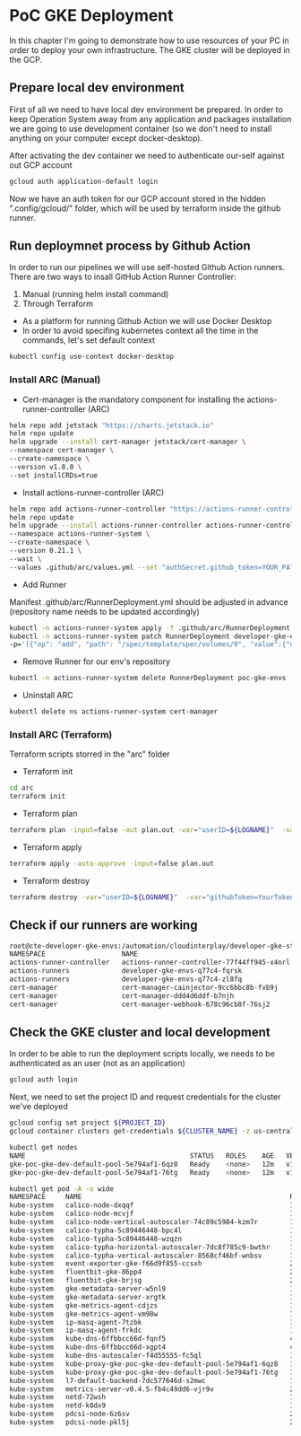 # PoC GKE Deployment

In this chapter I'm going to demonstrate how to use resources of your PC in order to deploy your own infrastructure.
The GKE cluster will be deployed in the GCP.

## Prepare local dev environment

First of all we need to have local dev environment be prepared. In order to keep Operation System away from any application and packages installation we are going to use development container (so we don't need to install anything on your computer except docker-desktop).

After activating the dev container we need to authenticate our-self against out GCP account

```bash
gcloud auth application-default login
```

Now we have an auth token for our GCP account stored in the hidden ".config/gcloud/" folder, which will be used by terraform inside the github runner.

## Run deploymnet process by Github Action

In order to run our pipelines we will use self-hosted Github Action runners.
There are two ways to insall GitHub Action Runner Controller:

1. Manual (running helm install command)
2. Through Terraform

* As a platform for running Github Action we will use Docker Desktop
* In order to avoid specifing kubernetes context all the time in the commands, let's set default context

```bash
kubectl config use-context docker-desktop
```

### Install ARC (Manual)

* Cert-manager is the mandatory component for installing the actions-runner-controller (ARC)

```bash
helm repo add jetstack "https://charts.jetstack.io"
helm repo update
helm upgrade --install cert-manager jetstack/cert-manager \
--namespace cert-manager \
--create-namespace \
--version v1.8.0 \
--set installCRDs=true
```

* Install actions-runner-controller (ARC)

```bash
helm repo add actions-runner-controller "https://actions-runner-controller.github.io/actions-runner-controller"
helm repo update
helm upgrade --install actions-runner-controller actions-runner-controller/actions-runner-controller \
--namespace actions-runner-system \
--create-namespace \
--version 0.21.1 \
--wait \
--values .github/arc/values.yml --set "authSecret.github_token=YOUR_PAT"
```

* Add Runner

Manifest .github/arc/RunnerDeployment.yml should be adjusted in advance (repository name needs to be updated accordingly)

```bash
kubectl -n actions-runner-system apply -f .github/arc/RunnerDeployment.yml
kubectl -n actions-runner-system patch RunnerDeployment developer-gke-envs --type='json' \
-p='[{"op": "add", "path": "/spec/template/spec/volumes/0", "value":{"name":"gcp-credentials","hostPath":{"path":"/Users/'$LOGNAME'/.config/"}}}]'
```

* Remove Runner for our env's repository

```bash
kubectl -n actions-runner-system delete RunnerDeployment poc-gke-envs
```

* Uninstall ARC

```bash
kubectl delete ns actions-runner-system cert-manager
```

### Install ARC (Terraform)

Terraform scripts storred in the "arc" folder

* Terraform init

```bash
cd arc
terraform init
```

* Terraform plan

```bash
terraform plan -input=false -out plan.out -var="userID=${LOGNAME}"  -var="githubToken=YourToken" -var="githubRepository=org/repo"
```

* Terraform apply

```bash
terraform apply -auto-approve -input=false plan.out
```

* Terraform destroy

```bash
terraform destroy -var="userID=${LOGNAME}"  -var="githubToken=YourToken" -var="githubRepository=org/repo"
```

## Check if our runners are working

```bash
root@cte-developer-gke-envs:/automation/cloudinterplay/developer-gke-structure# kubectl get pod -A 
NAMESPACE                   NAME                                         READY   STATUS    RESTARTS      AGE
actions-runner-controller   actions-runner-controller-77f44ff945-x4nrl   2/2     Running   0             69s
actions-runners             developer-gke-envs-q77c4-fqrsk               2/2     Running   0             66s
actions-runners             developer-gke-envs-q77c4-zl8fq               2/2     Running   0             66s
cert-manager                cert-manager-cainjector-9cc6bbc8b-fvb9j      1/1     Running   0             2m32s
cert-manager                cert-manager-ddd4d6ddf-b7njh                 1/1     Running   0             2m32s
cert-manager                cert-manager-webhook-678c96cb8f-76sj2        1/1     Running   0             2m32s
```

## Check the GKE cluster and local development

In order to be able to run the deployment scripts locally, we needs to be authenticated as an user (not as an application)

```bash
gcloud auth login
```

Next, we need to set the project ID and request credentials for the cluster we've deployed

```bash
gcloud config set project ${PROJECT_ID}
gcloud container clusters get-credentials ${CLUSTER_NAME} -z us-central1-a
```

```bash
kubectl get nodes
NAME                                         STATUS   ROLES    AGE   VERSION
gke-poc-gke-dev-default-pool-5e794af1-6qz8   Ready    <none>   12m   v1.22.15-gke.100
gke-poc-gke-dev-default-pool-5e794af1-76tg   Ready    <none>   12m   v1.22.15-gke.100

kubectl get pod -A -o wide
NAMESPACE     NAME                                                    READY   STATUS    RESTARTS       AGE
kube-system   calico-node-dxqqf                                       1/1     Running   0              3m35s
kube-system   calico-node-mcvjf                                       1/1     Running   0              5m26s
kube-system   calico-node-vertical-autoscaler-74c89c5984-kzm7r        1/1     Running   0              11m
kube-system   calico-typha-5c89446448-bpc4l                           1/1     Running   0              5m4s
kube-system   calico-typha-5c89446448-wzqzn                           1/1     Running   0              4m3s
kube-system   calico-typha-horizontal-autoscaler-7dc8f785c9-bwthr     1/1     Running   0              11m
kube-system   calico-typha-vertical-autoscaler-8568cf46bf-wnbsv       1/1     Running   0              11m
kube-system   event-exporter-gke-f66d9f855-ccsxh                      2/2     Running   4              12m
kube-system   fluentbit-gke-86pp4                                     2/2     Running   0              11m
kube-system   fluentbit-gke-brjsg                                     2/2     Running   0              10m
kube-system   gke-metadata-server-w5nl9                               1/1     Running   4              11m
kube-system   gke-metadata-server-xrgtk                               1/1     Running   0              10m
kube-system   gke-metrics-agent-cdjzs                                 1/1     Running   0              10m
kube-system   gke-metrics-agent-vm98w                                 1/1     Running   0              11m
kube-system   ip-masq-agent-7tzbk                                     1/1     Running   0              10m
kube-system   ip-masq-agent-frkdc                                     1/1     Running   0              11m
kube-system   kube-dns-6ffbbcc66d-fqnf5                               4/4     Running   0              9m24s
kube-system   kube-dns-6ffbbcc66d-xgpt4                               4/4     Running   0              12m
kube-system   kube-dns-autoscaler-f4d55555-fc5ql                      1/1     Running   0              12m
kube-system   kube-proxy-gke-poc-gke-dev-default-pool-5e794af1-6qz8   1/1     Running   0              10m
kube-system   kube-proxy-gke-poc-gke-dev-default-pool-5e794af1-76tg   1/1     Running   0              10m
kube-system   l7-default-backend-7dc577646d-s2mwc                     1/1     Running   0              11m
kube-system   metrics-server-v0.4.5-fb4c49dd6-vjr9v                   2/2     Running   0              7m27s
kube-system   netd-72wsh                                              1/1     Running   0              11m
kube-system   netd-k8dx9                                              1/1     Running   0              10m
kube-system   pdcsi-node-6z6sv                                        2/2     Running   0              10m
kube-system   pdcsi-node-pkl5j                                        2/2     Running   0              11m
```
